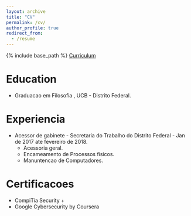 ```yaml
---
layout: archive
title: "CV"
permalink: /cv/
author_profile: true
redirect_from:
  - /resume
---
```


{% include base_path %}
[Curriculum](https://chucaio.github.io/Caiosec.github.io/files/CaioPSVC2.pdf)

Education
======
* Graduacao em Filosofia , UCB - Distrito Federal.

Experiencia
======
* Acessor de gabinete - Secretaria do Trabalho do Distrito Federal  -  Jan de 2017 ate fevereiro de 2018.
  * Acessoria geral.
  * Encameamento de Processos fisicos.
  * Manuntencao de Computadores.
 

Certificacoes
======
* CompiTia Security +
* Google Cybersecurity by Coursera


